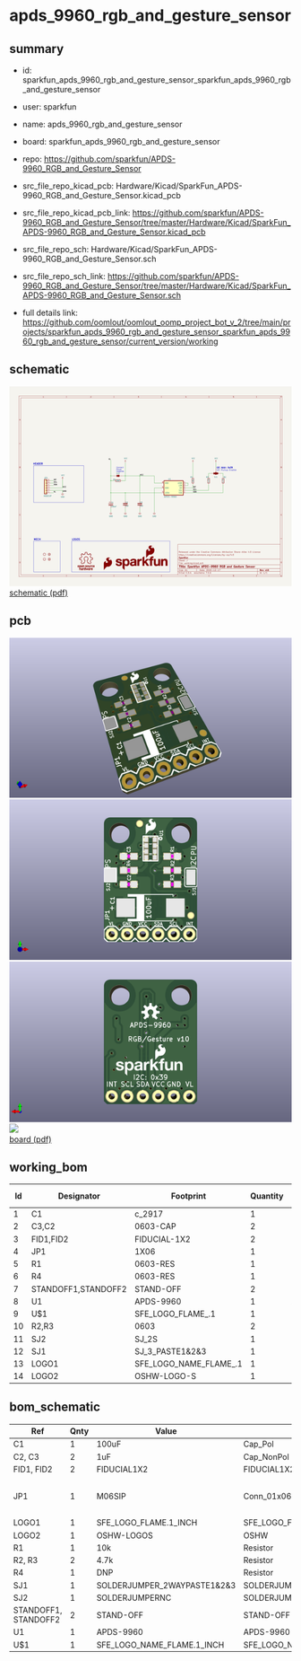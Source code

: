 # apds_9960_rgb_and_gesture_sensor
 
## summary 
* id: sparkfun_apds_9960_rgb_and_gesture_sensor_sparkfun_apds_9960_rgb_and_gesture_sensor
* user: sparkfun
* name: apds_9960_rgb_and_gesture_sensor
* board: sparkfun_apds_9960_rgb_and_gesture_sensor
* repo: https://github.com/sparkfun/APDS-9960_RGB_and_Gesture_Sensor
* src_file_repo_kicad_pcb: Hardware/Kicad/SparkFun_APDS-9960_RGB_and_Gesture_Sensor.kicad_pcb
* src_file_repo_kicad_pcb_link: https://github.com/sparkfun/APDS-9960_RGB_and_Gesture_Sensor/tree/master/Hardware/Kicad/SparkFun_APDS-9960_RGB_and_Gesture_Sensor.kicad_pcb


* src_file_repo_sch: Hardware/Kicad/SparkFun_APDS-9960_RGB_and_Gesture_Sensor.sch
* src_file_repo_sch_link: https://github.com/sparkfun/APDS-9960_RGB_and_Gesture_Sensor/tree/master/Hardware/Kicad/SparkFun_APDS-9960_RGB_and_Gesture_Sensor.sch
* full details link: https://github.com/oomlout/oomlout_oomp_project_bot_v_2/tree/main/projects/sparkfun_apds_9960_rgb_and_gesture_sensor_sparkfun_apds_9960_rgb_and_gesture_sensor/current_version/working  

## schematic  
![](working_schematic_600.png)  
[schematic (pdf)](working_schematic.pdf) 






















## pcb  
![](working_3d_600.png) 
![](working_3d_front_600.png)  
![](working_3d_back_600.png)  
![](working_600.png)  
[board (pdf)](working.pdf)  

## working_bom
| Id | Designator | Footprint | Quantity | Designation | Supplier and ref |  | None | 
| --- | --- | --- | --- | --- | --- | --- | --- | 
| 1 | C1 | c_2917 | 1 | 100uF |  |  | [''] | 
| 2 | C3,C2 | 0603-CAP | 2 | 1uF |  |  | [''] | 
| 3 | FID1,FID2 | FIDUCIAL-1X2 | 2 | FIDUCIAL1X2 |  |  | [''] | 
| 4 | JP1 | 1X06 | 1 | M06SIP |  |  | [''] | 
| 5 | R1 | 0603-RES | 1 | 10k |  |  | [''] | 
| 6 | R4 | 0603-RES | 1 | DNP |  |  | [''] | 
| 7 | STANDOFF1,STANDOFF2 | STAND-OFF | 2 | STAND-OFF |  |  | [''] | 
| 8 | U1 | APDS-9960 | 1 | APDS-9960 |  |  | [''] | 
| 9 | U$1 | SFE_LOGO_FLAME_.1 | 1 | SFE_LOGO_NAME_FLAME.1_INCH |  |  | [''] | 
| 10 | R2,R3 | 0603 | 2 | 4.7k |  |  | [''] | 
| 11 | SJ2 | SJ_2S | 1 | SOLDERJUMPERNC |  |  | [''] | 
| 12 | SJ1 | SJ_3_PASTE1&2&3 | 1 | SOLDERJUMPER_2WAYPASTE1&2&3 |  |  | [''] | 
| 13 | LOGO1 | SFE_LOGO_NAME_FLAME_.1 | 1 | SFE_LOGO_FLAME.1_INCH |  |  | [''] | 
| 14 | LOGO2 | OSHW-LOGO-S | 1 | OSHW-LOGOS |  |  | [''] | 


## bom_schematic
| Ref | Qnty | Value | Cmp name | Footprint | Description | Vendor | DNP | 
| --- | --- | --- | --- | --- | --- | --- | --- | 
| C1 | 1 | 100uF | Cap_Pol | APDS_9960:c_2917 | Polarized capacitor |  |  | 
| C2, C3 | 2 | 1uF | Cap_NonPol | APDS_9960:0603-CAP | Polarized capacitor |  |  | 
| FID1, FID2 | 2 | FIDUCIAL1X2 | FIDUCIAL1X2 | APDS_9960:FIDUCIAL-1X2 |  |  |  | 
| JP1 | 1 | M06SIP | Conn_01x06 | APDS_9960:1X06 | Generic connector, single row, 01x06, script generated (kicad-library-utils/schlib/autogen/connector/) |  |  | 
| LOGO1 | 1 | SFE_LOGO_FLAME.1_INCH | SFE_LOGO_FLAME.1COP | APDS_9960:SFE_LOGO_NAME_FLAME_.1 |  |  |  | 
| LOGO2 | 1 | OSHW-LOGOS | OSHW | APDS_9960:OSHW-LOGO-S |  |  |  | 
| R1 | 1 | 10k | Resistor | APDS_9960:0603-RES | Resistor |  |  | 
| R2, R3 | 2 | 4.7k | Resistor | APDS_9960:0603 | Resistor |  |  | 
| R4 | 1 | DNP | Resistor | APDS_9960:0603-RES | Resistor |  |  | 
| SJ1 | 1 | SOLDERJUMPER_2WAYPASTE1&2&3 | SOLDERJUMPER_2WAYPASTE1&2&3 | APDS_9960:SJ_3_PASTE1&2&3 |  |  |  | 
| SJ2 | 1 | SOLDERJUMPERNC | SOLDERJUMPERNO | APDS_9960:SJ_2S |  |  |  | 
| STANDOFF1, STANDOFF2 | 2 | STAND-OFF | STAND-OFF | APDS_9960:STAND-OFF |  |  |  | 
| U1 | 1 | APDS-9960 | APDS-9960 | APDS_9960:APDS-9960 |  |  |  | 
| U$1 | 1 | SFE_LOGO_NAME_FLAME.1_INCH | SFE_LOGO_NAME_FLAME1_INCH | APDS_9960:SFE_LOGO_FLAME_.1 |  |  |  | 



